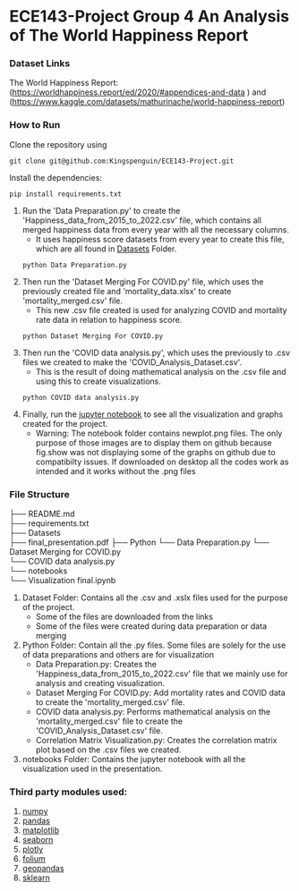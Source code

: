 ﻿# ECE143-Project Group 4 An Analysis of The World Happiness Report

### Dataset Links

The World Happiness Report: 
(https://worldhappiness.report/ed/2020/#appendices-and-data )
and  (https://www.kaggle.com/datasets/mathurinache/world-happiness-report)

### How to Run

Clone the repository using 
```
git clone git@github.com:Kingspenguin/ECE143-Project.git
```

Install the dependencies:
```
pip install requirements.txt
```

1. Run the 'Data Preparation.py' to create the 'Happiness_data_from_2015_to_2022.csv' file, which contains all merged happiness data from every year with all the necessary columns. 
    - It uses happiness score datasets from every year to create this file, which are all found in [Datasets](https://github.com/Kingspenguin/ECE143-Project/tree/main/Datasets) Folder.
    ```
    python Data Preparation.py
    ```
2. Then run the 'Dataset Merging For COVID.py' file, which uses the previously created file and 'mortality_data.xlsx' to create 'mortality_merged.csv' file. 
    - This new .csv file created is used for analyzing COVID and mortality rate data in relation to happiness score.
    ```
    python Dataset Merging For COVID.py
    ```
3. Then run the 'COVID data analysis.py', which uses the previously to .csv files we created to make the 'COVID_Analysis_Dataset.csv'.
    - This is the result of doing mathematical analysis on the .csv file and using this to create visualizations.
    ```
    python COVID data analysis.py
    ```
4. Finally, run the [jupyter notebook](https://github.com/Kingspenguin/ECE143-Project/blob/main/notebooks/Visualization%20Final.ipynb) to see all the visualization and graphs created for the project.
    - Warning: The notebook folder contains newplot.png files. The only purpose of those images are to display them on github because fig.show was not displaying some of the graphs on github due to compatibilty issues. If downloaded on desktop all the codes work as intended and it works without the .png files

### File Structure

├── README.md                    
├── requirements.txt              
├── Datasets    		       
├── final_presentation.pdf 
├── Python
  └── Data Preparation.py 
  └── Dataset Merging for COVID.py  
  └── COVID data analysis.py   	  
└── notebooks               		       
		└── Visualization final.ipynb   	   
  
1. Dataset Folder: Contains all the .csv and .xslx files used for the purpose of the project.
    - Some of the files are downloaded from the links
    - Some of the files were created during data preparation or data merging
2. Python Folder: Contain all the .py files. Some files are solely for the use of data preparations and others are for visualization
    - Data Preparation.py: Creates the 'Happiness_data_from_2015_to_2022.csv' file that we mainly use for analysis and creating visualization.
    - Dataset Merging For COVID.py: Add mortality rates and COVID data to create the 'mortality_merged.csv' file.
    - COVID data analysis.py: Performs mathematical analysis on the 'mortality_merged.csv' file to create the 'COVID_Analysis_Dataset.csv' file.
    - Correlation Matrix Visualization.py: Creates the correlation matrix plot based on the .csv files we created.
3. notebooks Folder: Contains the jupyter notebook with all the visualization used in the presentation.

### Third party modules used:

1. [numpy](https://numpy.org/)
2. [pandas](https://pandas.pydata.org/)
3. [matplotlib](https://matplotlib.org/)
4. [seaborn](https://seaborn.pydata.org/)
5. [plotly](https://plotly.com/)
6. [folium](https://python-visualization.github.io/folium/)
7. [geopandas](https://geopandas.org/en/stable/)
8. [sklearn](https://scikit-learn.org/stable/)




